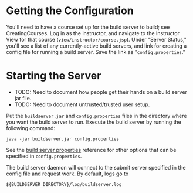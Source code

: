 # Getting the Configuration #
You'll need to have a course set up for the build server to build; see CreatingCourses. Log in as the instructor, and navigate to the Instructor View for that course (`view/instructor/course.jsp`). Under "Server Status," you'll see a list of any currently-active build servers, and link for creating a config file for running a build server. Save the link as "`config.properties`."

# Starting the Server #
  * TODO: Need to document how people get their hands on a build server jar file.
  * TODO: Need to document untrusted/trusted user setup.

Put the `buildserver.jar` and `config.properties` files in the directory where you want the build server to run. Execute the build server by running the following command:
```
java -jar buildserver.jar config.properties
```

See the [build server properties](BuildServerConfig.md) reference for other options that can be specified in `config.properties`.

The build server daemon will connect to the submit server specified in the config file and request work. By default, logs go to
```
${BUILDSERVER_DIRECTORY}/log/buildserver.log
```